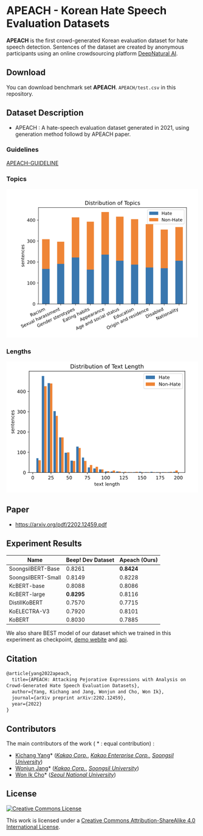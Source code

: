 # APEACH - Korean Hate Speech Evaluation Datasets

**APEACH** is the first crowd-generated Korean evaluation dataset for hate speech detection. Sentences of the dataset are created by anonymous participants using an online crowdsourcing platform [DeepNatural AI](https://www.deepnatural.ai/).

## Download

You can download benchmark set **APEACH**.  `APEACH/test.csv`  in this repository.

## Dataset Description

- APEACH : A hate-speech evaluation dataset generated in 2021, using generation method followd by APEACH paper.

### Guidelines

[APEACH-GUIDELINE](https://docs.google.com/document/d/1XqJ5E-OXK3ULX9WCbc10Bj0k9vTfJqQ6E7D2QHP9DWU/edit?usp=drivesdk)

### Topics

![](resource/dist_topics.png)

### Lengths

![](resource/dist_lengths.png)

## Paper
- https://arxiv.org/pdf/2202.12459.pdf

## Experiment Results

| Name               | Beep! Dev Dataset | Apeach (Ours) |
| ------------------ | ----------------- | ------------------ |
| SoongsilBERT-Base | 0.8261 | **0.8424** |
| SoongsilBERT-Small | 0.8149            | 0.8228 |
| KcBERT-base        | 0.8088 | 0.8086 |
| KcBERT-large       | **0.8295** | 0.8116 |
| DistillKoBERT | 0.7570 | 0.7715 |
| KoELECTRA-V3       | 0.7920 | 0.8101 |
| KoBERT             | 0.8030 | 0.7885 |

We also share BEST model of our dataset which we trained in this experiment as checkpoint, [demo webite](https://master-soongsil-bert-base-beep-deploy-jason9693.endpoint.ainize.ai) and [api](https://github.com/jason9693/SoongsilBERT-base-beep-deploy).

## Citation
```
@article{yang2022apeach,
  title={APEACH: Attacking Pejorative Expressions with Analysis on Crowd-Generated Hate Speech Evaluation Datasets},
  author={Yang, Kichang and Jang, Wonjun and Cho, Won Ik},
  journal={arXiv preprint arXiv:2202.12459},
  year={2022}
}
```

## Contributors

The main contributors of the work ( * : equal contribution) : 

- [Kichang Yang](https://github.com/jason9693)* ([*Kakao Corp.*](https://www.kakaocorp.com/), [*Kakao Enterprise Corp.*](https://www.kakaoenterprise.com/), [*Soongsil University*](https://eng.ssu.ac.kr))
- [Wonjun Jang](https://github.com/strutive07)* ([*Kakao Corp.*](https://www.kakaocorp.com/), [*Soongsil University*](https://eng.ssu.ac.kr))
- [Won Ik Cho](https://github.com/warnikchow)* ([*Seoul National University*](https://en.snu.ac.kr/index.html))

## License

<a rel="license" href="http://creativecommons.org/licenses/by-sa/4.0/"><img alt="Creative Commons License" style="border-width:0" src="https://i.creativecommons.org/l/by-sa/4.0/88x31.png" /></a><br />

This work is licensed under a [Creative Commons Attribution-ShareAlike 4.0 International License](http://creativecommons.org/licenses/by-sa/4.0/).
